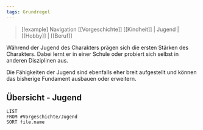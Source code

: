 ```yaml
---
tags: Grundregel
---
```

> [!example] Navigation 
>  [[Vorgeschichte]]
> [[Kindheit]] | Jugend | [[Hobby]] | [[Beruf]]

Während der Jugend des Charakters prägen sich die ersten Stärken des Charakters. Dabei lernt er in einer Schule oder probiert sich selbst in anderen Disziplinen aus.

Die Fähigkeiten der Jugend sind ebenfalls eher breit aufgestellt und können das bisherige Fundament ausbauen oder erweitern.


## Übersicht - Jugend
```dataview
LIST
FROM #Vorgeschichte/Jugend
SORT file.name
```
